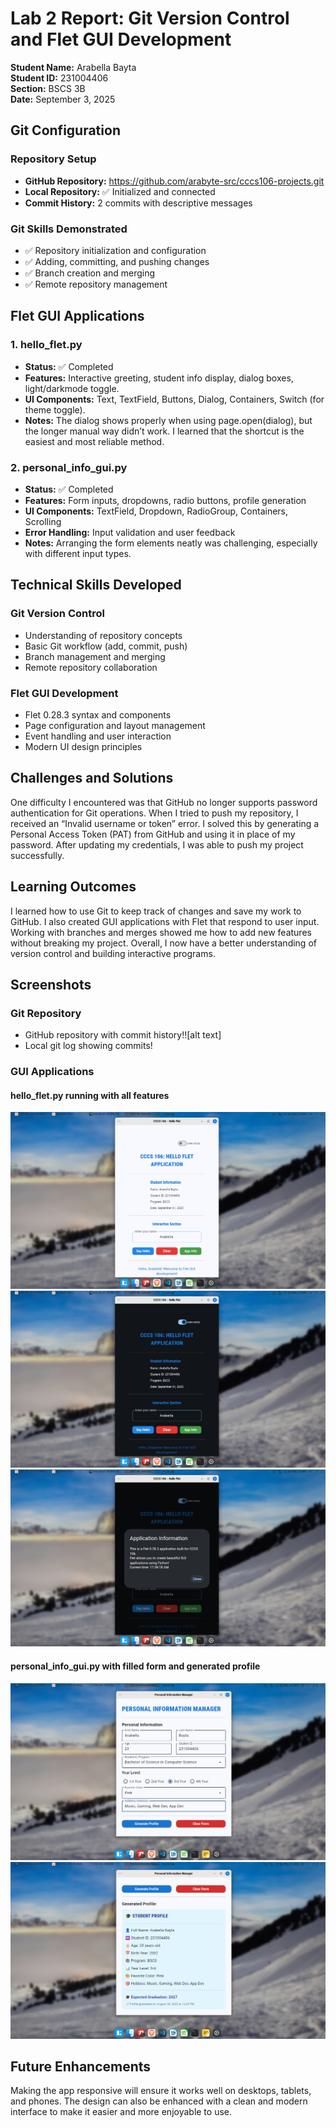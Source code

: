 # Lab 2 Report: Git Version Control and Flet GUI Development

**Student Name:** Arabella Bayta\
**Student ID:** 231004406\
**Section:** BSCS 3B\
**Date:** September 3, 2025

## Git Configuration

### Repository Setup
- **GitHub Repository:** https://github.com/arabyte-src/cccs106-projects.git
- **Local Repository:** ✅ Initialized and connected
- **Commit History:** 2 commits with descriptive messages
### Git Skills Demonstrated
- ✅ Repository initialization and configuration
- ✅ Adding, committing, and pushing changes
- ✅ Branch creation and merging
- ✅ Remote repository management

## Flet GUI Applications

### 1. hello_flet.py
- **Status:** ✅ Completed
- **Features:** Interactive greeting, student info display, dialog boxes, light/darkmode toggle.
- **UI Components:** Text, TextField, Buttons, Dialog, Containers, Switch (for theme toggle).
- **Notes:** The dialog shows properly when using page.open(dialog), but the longer manual way didn’t work. I learned that the shortcut is the easiest and most reliable method.

### 2. personal_info_gui.py
- **Status:** ✅ Completed
- **Features:** Form inputs, dropdowns, radio buttons, profile generation
- **UI Components:** TextField, Dropdown, RadioGroup, Containers, Scrolling
- **Error Handling:** Input validation and user feedback
- **Notes:** Arranging the form elements neatly was challenging, especially with different input types.

## Technical Skills Developed

### Git Version Control
- Understanding of repository concepts
- Basic Git workflow (add, commit, push)
- Branch management and merging
- Remote repository collaboration

### Flet GUI Development
- Flet 0.28.3 syntax and components
- Page configuration and layout management
- Event handling and user interaction
- Modern UI design principles

## Challenges and Solutions

One difficulty I encountered was that GitHub no longer supports password authentication for Git operations. When I tried to push my repository, I received an “Invalid username or token” error. I solved this by generating a Personal Access Token (PAT) from GitHub and using it in place of my password. After updating my credentials, I was able to push my project successfully.

## Learning Outcomes

I learned how to use Git to keep track of changes and save my work to GitHub. I also created GUI applications with Flet that respond to user input. Working with branches and merges showed me how to add new features without breaking my project. Overall, I now have a better understanding of version control and building interactive programs.

## Screenshots

### Git Repository
- GitHub repository with commit history!![alt text]
- Local git log showing commits!


### GUI Applications
#### hello_flet.py running with all features
![Light Mode](lab2_screenshots/helloflet_light.png)
![alt text](lab2_screenshots/hello_flet_dark.png)
![alt text](<lab2_screenshots/hello_flet_app info darkmode.png>)
#### personal_info_gui.py with filled form and generated profile
![alt text](lab2_screenshots/personal_info_gui.png)![alt text](lab2_screenshots/personal_info_gui_generatedprofile.png)
## Future Enhancements

Making the app responsive will ensure it works well on desktops, tablets, and phones. The design can also be enhanced with a clean and modern interface to make it easier and more enjoyable to use.